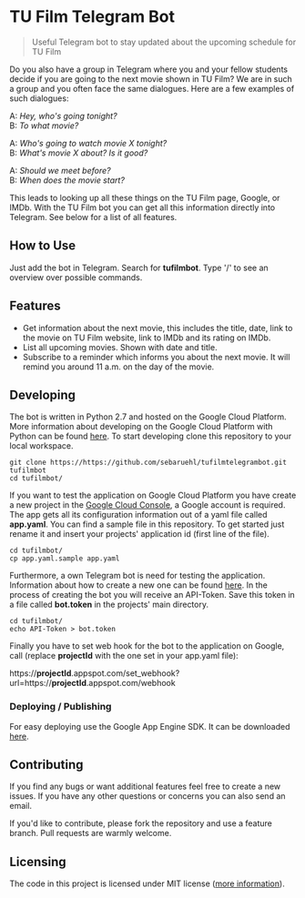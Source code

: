 # TU Film Telegram Bot
> Useful Telegram bot to stay updated about the upcoming schedule for TU Film

Do you also have a group in Telegram where you and your fellow students decide if you are going to the
next movie shown in TU Film? We are in such a group and you often face the same dialogues. Here are a
few examples of such dialogues:

A: *Hey, who's going tonight?* <br />
B: *To what movie?*

A: *Who's going to watch movie X tonight?* <br />
B: *What's movie X about? Is it good?*

A: *Should we meet before?* <br />
B: *When does the movie start?*

This leads to looking up all these things on the TU Film page, Google, or IMDb. With the TU Film bot you can get all this
 information directly into Telegram. See below for a list of all features.

## How to Use

Just add the bot in Telegram. Search for **tufilmbot**. Type '/' to see an overview over
 possible commands.

## Features

* Get information about the next movie, this includes the title, date, link to the movie
on TU Film website, link to IMDb and its rating on IMDb.
* List all upcoming movies. Shown with date and title.
* Subscribe to a reminder which informs you about the next movie. It will remind you
around 11 a.m. on the day of the movie.

## Developing

The bot is written in Python 2.7 and hosted on the Google Cloud Platform. More information
about developing on the Google Cloud Platform with Python can be found [here](https://cloud.google.com/appengine/docs/python/).
To start developing clone this repository to your local workspace.

```shell
git clone https://https://github.com/sebaruehl/tufilmtelegrambot.git tufilmbot
cd tufilmbot/
```

If you want to test the application on Google Cloud Platform you have create a new project
in the [Google Cloud Console](https://console.cloud.google.com/start), a Google account is required.
The app gets all its configuration information out of a yaml file called **app.yaml**.
You can find a sample file in this repository. To get started just rename it and insert
your projects' application id (first line of the file).

```shell
cd tufilmbot/
cp app.yaml.sample app.yaml
```

Furthermore, a own Telegram bot is need for testing the application. Information about how to create
a new one can be found [here](https://core.telegram.org/bots). In the process of creating
the bot you will receive an API-Token. Save this token in a file called **bot.token** in the projects'
main directory.

```shell
cd tufilmbot/
echo API-Token > bot.token
```

Finally you have to set web hook for the bot to the application on Google, call (replace **projectId**
with the one set in your app.yaml file):

https://**projectId**.appspot.com/set_webhook?url=https://**projectId**.appspot.com/webhook

### Deploying / Publishing

For easy deploying use the Google App Engine SDK.
It can be downloaded [here](https://cloud.google.com/appengine/downloads#Google_App_Engine_SDK_for_Python).


## Contributing

If you find any bugs or want additional features feel free to create a new issues. If you have any other questions or concerns
you can also send an email.

If you'd like to contribute, please fork the repository and use a feature
branch. Pull requests are warmly welcome.


## Licensing

The code in this project is licensed under MIT license ([more information](https://opensource.org/licenses/MIT)).
